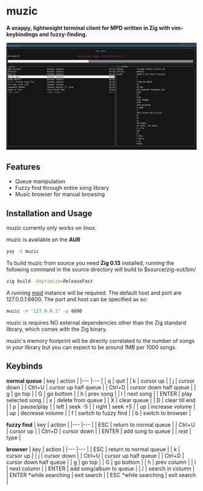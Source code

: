 # muzic

**A snappy, lightweight terminal client for MPD written in Zig with vim-keybindings and fuzzy-finding.**

![screenshot](https://github.com/TristanJet/muzic/blob/f99d456f126f9aff237dea8ee6d972823b5d9517/images/1.png)
## Features
 - Queue manipulation
 - Fuzzy find through entire song library
 - Music browser for manual browsing

## Installation and Usage
muzic currently only works on linux.

muzic is available on the **AUR**

```bash
yay -S muzic
```

To build muzic from source you need **Zig 0.13** installed, running the following command in the source directory will build to $source/zig-out/bin/

```bash
zig build -Doptimize=ReleaseFast
```

A running [mpd](https://github.com/MusicPlayerDaemon/MPD) instance will be required. The default host and port are 127.0.0.1:6600. The port and host can be specified as so:

```bash
muzic -H "127.0.0.1" -p 6600
```

muzic is requires NO external dependencies other than the Zig standard library, which comes with the Zig binary.

muzic's memory footprint will be directly correlated to the number of songs in your library but you can expect to be around 1MB per 1000 songs.

## Keybinds

**normal queue**
| key   | action    |
|---    |---        |
| q     | quit      |
| k     | cursor up        |
| j     | cursor down      |
| Ctrl+U     | cursor up half queue      |
| Ctrl+D     | cursor down half queue      |
| g     | go top      |
| G     | go bottom      |
| h     | prev song      |
| l     | next song      |
| ENTER     | play selected song      |
| x     | delete from queue      |
| X     | clear queue      |
| D     | clear till end      |
| p     | pause/play      |
| left     | seek -5      |
| right     | seek +5      |
| up     | increase volume      |
| up     | decrease volume      |
| f     | switch to fuzzy find      |
| b     | switch to browser      |

**fuzzy find**
| key   | action    |
|---    |---        |
| ESC     | return to normal queue      |
| Ctrl+U     | cursor up      |
| Ctrl+D     | cursor down      |
| ENTER     | add song to queue      |
| *rest*     |  type      |

**browser**
| key   | action    |
|---    |---        |
| ESC     | return to normal queue      |
| k     | cursor up        |
| j     | cursor down      |
| Ctrl+U     | cursor up half queue      |
| Ctrl+D     | cursor down half queue      |
| g     | go top      |
| G     | go bottom      |
| h     | prev column      |
| l     | next column      |
| ENTER     | add song/album to queue      |
| /     | search in column      |
| ENTER *while searching    | exit search |
| ESC *while searching   | exit search |
